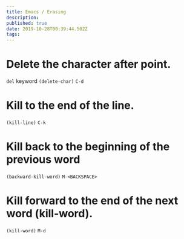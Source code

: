 ```yaml
---
title: Emacs / Erasing
description: 
published: true
date: 2019-10-28T00:39:44.502Z
tags: 
---
```


# Delete the character after point. 
`del` keyword
`(delete-char)`
`C-d`

# Kill to the end of the line.
`(kill-line)`
`C-k`

# Kill back to the beginning of the previous word
`(backward-kill-word)`
`M-<BACKSPACE>`

# Kill forward to the end of the next word (kill-word). 
`(kill-word)`
`M-d`